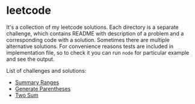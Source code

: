 # leetcode

It's a collection of my leetcode solutions. Each directory is a separate challenge, which contains README with description of a problem and a corresponding code with a solution. Sometimes there are multiple alternative solutions. For convenience reasons tests are included in implementation file, so to check it you can run `node` for particular example and see the output.

List of challenges and solutions:

* [Summary Ranges](./summary-ranges/)
* [Generate Parentheses](./generate-parentheses/)
* [Two Sum](./two-sum/)
